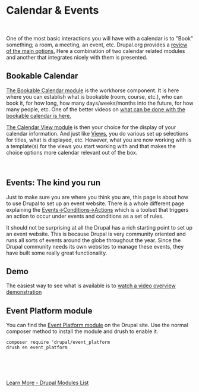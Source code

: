 
# Calendar & Events

<br>

One of the most basic interactions you will have with a calendar is to "Book" something; a room, a meeting, an event, etc.   Drupal.org provides a [review of the main options.](https://www.drupal.org/docs/extending-drupal/contributed-modules/comparison-of-contributed-modules/comparison-of-bookingavailabilityreservation-modules)  Here a combination of two calendar related modules and another that integrates nicely with them is presented.

## Bookable Calendar
[The Bookable Calendar module](https://www.drupal.org/project/bookable_calendar) is the workhorse component.  It is here where you can establish what is bookable (room, course, etc.), who can book it, for how long, how many days/weeks/months into the future, for how many people, etc.  One of the better videos on [what can be done with the bookable calendar is here.](https://www.youtube.com/watch?v=UFnQnwfg-44)

[The Calendar View module](https://www.drupal.org/project/calendar_view) is then your choice for the display of your calendar information.  And just like [Views](modules/views.md), you do various set up selections for titles, what is displayed, etc.  However, what you are now working with is a template(s) for the views you start working with and that makes the choice options more calendar relevant out of the box.


<br>

## Events: The kind you run

Just to make sure you are where you think you are, this page is about how to use Drupal to set up an event website.  There is a whole different page explaining the [Events→Conditions→Actions](../modules/ECA.md) which is a toolset that triggers an action to occur under events and conditions as a set of rules.  

It should not be surprising at all the Drupal has a rich starting point to set up an event website.  This is because Drupal is very community oriented and runs all sorts of events around the globe throughout the year.  Since the Drupal community needs its own websites to manage these events, they have built some really great functionality.

## Demo

The easiest way to see what is available is to [watch a video overview demonstration](https://www.youtube.com/watch?v=1q5VqBSJVEM)

## Event Platform module

You can find the [Event Platform module](https://www.drupal.org/project/event_platform) on the Drupal site.  Use the normal composer method to install the module and drush to enable it.

`composer require 'drupal/event_platform`<br>
`drush en event_platform`

<br>
<br>
<br>

[Learn More - Drupal Modules List](../chapters.md#drupal-modules)
